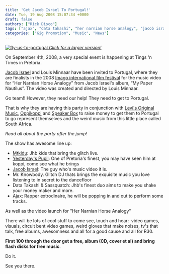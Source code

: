 ```yaml
---
title: 'Get Jacob Israel To Portugal!'
date: Tue, 19 Aug 2008 15:07:34 +0000
draft: false
authors: ["Rick Disco"]
tags: ["ajax", "data takashi", "her narnian horse analogy", "jacob israel", "mr nobody", "mtkidu", "sassquatch", "video", "yesterdays pupil"]
categories: ["Gig Promotion", "Music", "News"]
---
```


 [![](/wp-content/uploads/2008/08/fly-us-to-portugal-212x300.jpg "fly-us-to-portugal") _Click for a larger version!_](/wp-content/uploads/2008/08/fly-us-to-portugal.jpg)

On September 4th, 2008, a very special event is happening at Tings 'n Times in Pretoria.

[Jacob Israel](/artists/jacob-israel "Jacob Israel - Artist Profile") and Louis Minnaar have been invited to Portugal, where they are finalists in the 2008 [Imago international film festival](http://www.imagofilmfestival.com "Imago Film Festival") for the music video for “Her Narnian Horse Analogy” from Jacob Israel's album, “My Paper Nautilus”. The video was created and directed by Louis Minnaar.

Go team!! However, they need our help! They need to get to Portugal.

That is why they are having this party in conjunction with [Levi's Original Music](http://www.levi.co.za/MusicMag/ "Levi's Original Music"), [Oppikoppi](http://www.oppikoppi.co.za) and [Speaker Box](http://www.speakerbox.co.za "Speaker Box") to raise money to get them to Portugal to go represent themselves and the weird music from this little place called South Africa.

_Read all about the party after the jump!_

The show has awesome line up:

*   [Mtkidu](/artists/mtkidu "Mtkidu"): Jhb kids that bring the glitch live.
*   [Yesterday's Pupil](http://www.myspace.com/yesterdayspupil): One of Pretoria's finest, you may have seen him at koppi, come see what he brings
*   [Jacob Israel](/artists/jacob-israel "Jacob Israel"): The guy who's music video it is.
*   Mr. Knowbody. Glitch DJ thats brings the exquisite music you love listening to in secret to the dancefloor
*   Data Takashi & Sassquatch: Jhb's finest duo aims to make you shake your money maker and more.
*   Ajax: Rapper extrodinaire, he will be popping in and out to perform some tracks.

As well as the video launch for "Her Narnian Horse Analogy"

There will be lots of cool stuff to come see, touch and hear:  video games, visuals, circuit bent video games, weird gloves that make noises, tv's that talk, free albums, awesomness and all for a good cause and all for R30.

**First 100 through the door get a free, album (CD, cover et al) and bring flash disks for free music**.

Do it.

See you there.